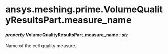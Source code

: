 # ansys.meshing.prime.VolumeQualityResultsPart.measure_name

#### *property* VolumeQualityResultsPart.measure_name *: [str](https://docs.python.org/3.11/library/stdtypes.html#str)*

Name of the cell quality measure.

<!-- !! processed by numpydoc !! -->
